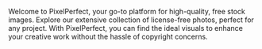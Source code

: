 Welcome to PixelPerfect, your go-to platform for high-quality, free stock images. Explore our extensive collection of license-free photos, perfect for any project. With PixelPerfect, you can find the ideal visuals to enhance your creative work without the hassle of copyright concerns.

